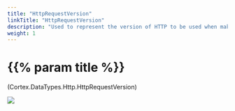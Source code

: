 ```yaml
---
title: "HttpRequestVersion"
linkTitle: "HttpRequestVersion"
description: "Used to represent the version of HTTP to be used when making a HTTP request."
weight: 1
---
```


# {{% param title %}}

<p class="namespace">(Cortex.DataTypes.Http.HttpRequestVersion)</p>

<img src="/images/work-in-progress.jpg">
